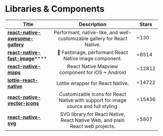 # Libraries & Components

| Title                                                                                                 |                                     Description                                     | Stars  |
| ----------------------------------------------------------------------------------------------------- | :---------------------------------------------------------------------------------: | ------ |
| ****[**react-native-awesome-gallery**](https://github.com/Flair-Dev/react-native-awesome-gallery)**** |       Performant, native-like, and well-customizable gallery for React Native.      | ⭐130   |
| [**react-native-fast-image**](https://github.com/DylanVann/react-native-fast-image)****               |                🚩 FastImage, performant React Native image component.               | ⭐6514  |
| ****[**react-native-maps**](https://github.com/react-native-maps/react-native-maps)****               |                   React Native Mapview component for iOS + Android                  | ⭐12812 |
| ****[**lottie-react-native**](https://github.com/lottie-react-native/lottie-react-native)****         |                           Lottie wrapper for React Native.                          | ⭐14722 |
| ****[**react-native-vector-icons**](https://github.com/oblador/react-native-vector-icons)****         | Customizable Icons for React Native with support for image source and full styling. | ⭐15436 |
| ****[**react-native-svg**](https://github.com/react-native-svg/react-native-svg)****                  |    SVG library for React Native, React Native Web, and plain React web projects.    | ⭐5807  |
